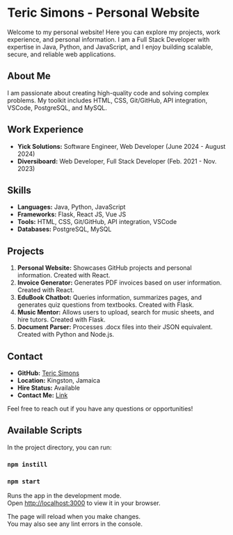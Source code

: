 # Teric Simons - Personal Website

Welcome to my personal website! Here you can explore my projects, work experience, and personal information. I am a Full Stack Developer with expertise in Java, Python, and JavaScript, and I enjoy building scalable, secure, and reliable web applications.

## About Me

I am passionate about creating high-quality code and solving complex problems. My toolkit includes HTML, CSS, Git/GitHub, API integration, VSCode, PostgreSQL, and MySQL.

## Work Experience

- **Yick Solutions:** Software Engineer, Web Developer (June 2024 - August 2024)
- **Diversiboard:** Web Developer, Full Stack Developer (Feb. 2021 - Nov. 2023)

## Skills

- **Languages:** Java, Python, JavaScript
- **Frameworks:** Flask, React JS, Vue JS
- **Tools:** HTML, CSS, Git/GitHub, API integration, VSCode
- **Databases:** PostgreSQL, MySQL

## Projects

1. **Personal Website:** Showcases GitHub projects and personal information. Created with React.
2. **Invoice Generator:** Generates PDF invoices based on user information. Created with React.
3. **EduBook Chatbot:** Queries information, summarizes pages, and generates quiz questions from textbooks. Created with Flask.
4. **Music Mentor:** Allows users to upload, search for music sheets, and hire tutors. Created with Flask.
5. **Document Parser:** Processes .docx files into their JSON equivalent. Created with Python and Node.js.

## Contact

- **GitHub:** [Teric Simons](#)
- **Location:** Kingston, Jamaica
- **Hire Status:** Available
- **Contact Me:** [Link](#)

Feel free to reach out if you have any questions or opportunities!


## Available Scripts

In the project directory, you can run:
### `npm instill`
### `npm start`

Runs the app in the development mode.\
Open [http://localhost:3000](http://localhost:3000) to view it in your browser.

The page will reload when you make changes.\
You may also see any lint errors in the console.



